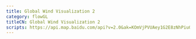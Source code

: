 ```yaml
---
title: Global Wind Visualization 2
category: flowGL
titleCN: Global Wind Visualization 2
scripts: https://api.map.baidu.com/api?v=2.0&ak=KOmVjPVUAey1G2E8zNhPiuQ6QiEmAwZu,http://echarts.baidu.com/resource/echarts-gl-latest/dist/echarts-gl.min.js&__ec_v__=20190126,/dep/echarts/latest/extension/bmap.min.js
---
```


